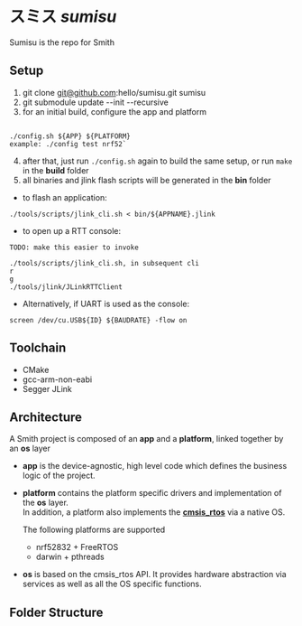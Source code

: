 # スミス _sumisu_
Sumisu is the repo for Smith

## Setup
1. git clone git@github.com:hello/sumisu.git sumisu
2. git submodule update --init --recursive
3. for an initial build, configure the app and platform
  ```
  
  ./config.sh ${APP} ${PLATFORM}
  example: ./config test nrf52`
 ```
4. after that, just run ```./config.sh``` again to build the same setup, or run ```make``` in the **build** folder
5. all binaries and jlink flash scripts will be generated in the **bin** folder
  * to flash an application:
  ```
  ./tools/scripts/jlink_cli.sh < bin/${APPNAME}.jlink
  ```
  * to open up a RTT console:
  ```
  TODO: make this easier to invoke
  
  ./tools/scripts/jlink_cli.sh, in subsequent cli
  r
  g
  ./tools/jlink/JLinkRTTClient
  ```
  * Alternatively, if UART is used as the console:
  ```
  screen /dev/cu.USB${ID} ${BAUDRATE} -flow on
  ```

## Toolchain
* CMake
* gcc-arm-non-eabi
* Segger JLink

## Architecture
A Smith project is composed of an **app** and  a **platform**, linked together by an **os** layer
* **app** is the device-agnostic, high level code which defines the business logic of the project.
* **platform** contains the platform specific drivers and implementation of the **os** layer.  
  In addition, a platform also implements the [**cmsis_rtos**](https://www.keil.com/pack/doc/CMSIS/RTOS/html/index.html) via a native OS.

  The following platforms are supported
    * nrf52832 + FreeRTOS
    * darwin + pthreads


* **os** is based on the cmsis_rtos API.  It provides hardware abstraction via services as well as all the OS specific functions.

## Folder Structure
